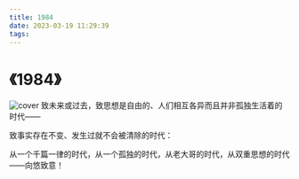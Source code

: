 ```yaml
---
title: 1984
date: 2023-03-19 11:29:39
tags:
---
```

# 《1984》

![cover](images/tree.png)
致未来或过去，致思想是自由的、人们相互各异而且并非孤独生活着的时代——


致事实存在不变、发生过就不会被清除的时代：


从一个千篇一律的时代，从一个孤独的时代，从老大哥的时代，从双重思想的时代——向悠致意！